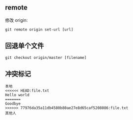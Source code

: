 
## remote

修改 origin:

```
git remote origin set-url [url]
```

## 回退单个文件

```
git checkout origin/master [filename]
```

## 冲突标记

```
本地
<<<<<< HEAD:file.txt
Hello world
=======
Goodbye
>>>>>> 77976da35a11db4580b80ae27e8d65caf5208086:file.txt
其他人
```